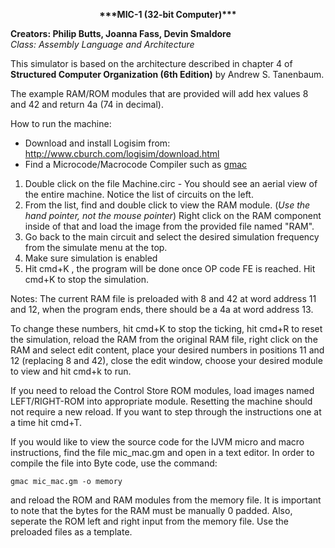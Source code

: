 <p align="center"> <b> ***MIC-1 (32-bit Computer)*** </b> </p>

**Creators: Philip Butts, Joanna Fass, Devin Smaldore**  
*Class: Assembly Language and Architecture*

This simulator is based on the architecture described in chapter 4 of **Structured Computer Organization (6th Edition)** by Andrew S. Tanenbaum. 

The example RAM/ROM modules that are provided will add hex values 8 and 42 and return 4a (74 in decimal).

How to run the machine:

   * Download and install Logisim from: <http://www.cburch.com/logisim/download.html>  
   * Find a Microcode/Macrocode Compiler such as [gmac](https://manned.org/gmac/40dd06bf "TkGate Microcode/Macrocode Compiler")
   
   1. Double click on the file Machine.circ - You should see an aerial view of the entire machine. Notice the list of circuits on the left.
   2. From the list, find and double click to view the RAM module. (*Use the hand pointer, not the mouse pointer*) Right click on the RAM component inside of that and load the image from the provided file named "RAM".
   3. Go back to the main circuit and select the desired simulation frequency from the simulate menu at the top.
   4. Make sure simulation is enabled
   5. Hit cmd+K , the program will be done once OP code FE is reached. Hit cmd+K to stop the simulation.

Notes:
The current RAM file is preloaded with 8 and 42 at word address 11 and 12, when the program ends, there should be a 4a at word address 13.

To change these numbers, hit cmd+K to stop the ticking, hit cmd+R to reset the simulation, reload the RAM from the original RAM file, right click on the RAM and select edit content, place your desired numbers in positions 11 and 12 (replacing 8 and 42), close the edit window, choose your desired module to view and hit cmd+k to run.

If you need to reload the Control Store ROM modules, load images named LEFT/RIGHT-ROM into appropriate module. Resetting the machine should not require a new reload. If you want to step through the instructions one at a time hit cmd+T.  

If you would like to view the source code for the IJVM micro and macro instructions, find the file mic_mac.gm and open in a text editor. In order to compile the file into Byte code, use the command:  
	
	gmac mic_mac.gm -o memory  
  
and reload the ROM and RAM modules from the memory file. It is important to note that the bytes for the RAM must be manually 0 padded.
Also, seperate the ROM left and right input from the memory file. Use the preloaded files as a template.
